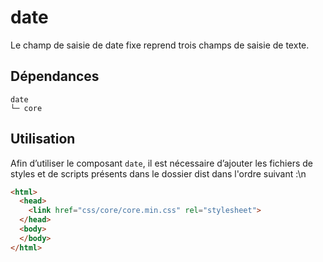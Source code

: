 # date

Le champ de saisie de date fixe reprend trois champs de saisie de texte.

## Dépendances
```shell
date
└─ core
```

## Utilisation
Afin d’utiliser le composant `date`, il est nécessaire d’ajouter les fichiers de styles et de scripts présents dans le dossier dist dans l'ordre suivant :\n
```html
<html>
  <head>
    <link href="css/core/core.min.css" rel="stylesheet">
  </head>
  <body>
  </body>
</html>
```